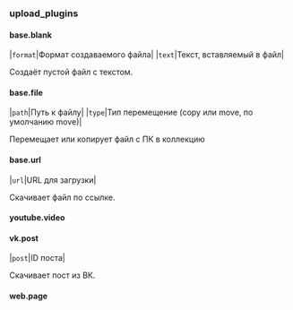 ### upload_plugins

#### base.blank

|`format`|Формат создаваемого файла|
|`text`|Текст, вставляемый в файл|

Создаёт пустой файл с текстом.

#### base.file

|`path`|Путь к файлу|
|`type`|Тип перемещение (copy или move, по умолчанию move)|

Перемещает или копирует файл с ПК в коллекцию

#### base.url

|`url`|URL для загрузки|

Скачивает файл по ссылке.

#### youtube.video

#### vk.post

|`post`|ID поста|

Скачивает пост из ВК.

#### web.page
